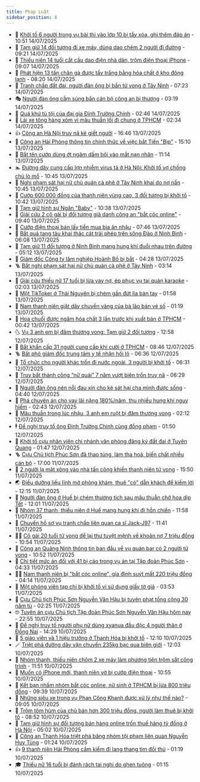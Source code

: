 ```yaml
---
title: Pháp Luật
sidebar_position: 8
---
```


<!-- dantri-phap-luat:START -->
- 🌊 [Khởi tố 6 người trong vụ bài thi vào lớp 10 bị tẩy xóa, ghi thêm đáp án](https://dantri.com.vn/phap-luat/khoi-to-6-nguoi-trong-vu-bai-thi-vao-lop-10-bi-tay-xoa-ghi-them-dap-an-20250714173206464.htm) - 10:51 14/07/2025
- 🐲 [Tạm giữ 14 đối tượng đi xe máy, dùng dao chém 2 người đi đường](https://dantri.com.vn/phap-luat/tam-giu-14-doi-tuong-di-xe-may-dung-dao-chem-2-nguoi-di-duong-20250714140143277.htm) - 09:21 14/07/2025
- 🌁 [Thiếu niên 14 tuổi cắt cầu dao điện nhà dân, trộm điện thoại iPhone](https://dantri.com.vn/phap-luat/thieu-nien-14-tuoi-cat-cau-dao-dien-nha-dan-trom-dien-thoai-iphone-20250714143345487.htm) - 09:07 14/07/2025
- 🎃 [Phát hiện 13 tấn chân gà được tẩy trắng bằng hóa chất ở kho đông lạnh](https://dantri.com.vn/phap-luat/phat-hien-13-tan-chan-ga-duoc-tay-trang-bang-hoa-chat-o-kho-dong-lanh-20250714151207942.htm) - 08:20 14/07/2025
- 🦅 [Tranh chấp đất đai, người đàn ông bị bắn tử vong ở Tây Ninh](https://dantri.com.vn/phap-luat/tranh-chap-dat-dai-nguoi-dan-ong-bi-ban-tu-vong-o-tay-ninh-20250714141348692.htm) - 07:23 14/07/2025
- 🎭 [Người đàn ông cầm súng bắn cán bộ công an bị thương](https://dantri.com.vn/phap-luat/nguoi-dan-ong-cam-sung-ban-can-bo-cong-an-bi-thuong-20250714100309619.htm) - 03:19 14/07/2025
- 🤗 [Quá khứ tù tội của đại gia Đinh Trường Chinh](https://dantri.com.vn/phap-luat/qua-khu-tu-toi-cua-dai-gia-dinh-truong-chinh-20250712102044770.htm) - 02:46 14/07/2025
- 🚀 [Lái xe tông hàng xóm vì mâu thuẫn lối đi chung ở TPHCM](https://dantri.com.vn/phap-luat/lai-xe-tong-hang-xom-vi-mau-thuan-loi-di-chung-o-tphcm-20250709113710724.htm) - 02:34 14/07/2025
- 👍 [Công an Hà Nội truy nã kẻ giết người](https://dantri.com.vn/phap-luat/cong-an-ha-noi-truy-na-ke-giet-nguoi-20250713233414187.htm) - 16:46 13/07/2025
- 🧐 [Công an Hải Phòng thông tin chính thức về việc bắt Tiến &quot;Bịp&quot;](https://dantri.com.vn/phap-luat/cong-an-hai-phong-thong-tin-chinh-thuc-ve-viec-bat-tien-bip-20250713214220556.htm) - 15:10 13/07/2025
- 🫶 [Bắt tên cướp dùng ớt ngâm dấm bôi vào mắt nạn nhân](https://dantri.com.vn/phap-luat/bat-ten-cuop-dung-ot-ngam-dam-boi-vao-mat-nan-nhan-20250713174925737.htm) - 11:14 13/07/2025
- 🏊 [Đường dây cung cấp lợn nhiễm virus tả ở Hà Nội: Khởi tố vợ chồng chủ lò mổ](https://dantri.com.vn/phap-luat/duong-day-cung-cap-lon-nhiem-virus-ta-o-ha-noi-khoi-to-vo-chong-chu-lo-mo-20250713170218516.htm) - 10:45 13/07/2025
- 🌋 [Nghi phạm sát hại nữ chủ quán cà phê ở Tây Ninh khai do nợ nần](https://dantri.com.vn/phap-luat/nghi-pham-sat-hai-nu-chu-quan-ca-phe-o-tay-ninh-khai-do-no-nan-20250713164114294.htm) - 10:45 13/07/2025
- 👹 [Cướp 600.000 đồng của thanh niên vùng cao, 3 đối tượng bị khởi tố](https://dantri.com.vn/phap-luat/cuop-600000-dong-cua-thanh-nien-vung-cao-3-doi-tuong-bi-khoi-to-20250713165430536.htm) - 10:42 13/07/2025
- 🫣 [Tạm giữ hình sự Ngân &quot;Baby&quot;](https://dantri.com.vn/phap-luat/tam-giu-hinh-su-ngan-baby-20250713172035786.htm) - 10:38 13/07/2025
- 🎃 [Giải cứu 2 cô gái bị đối tượng giả danh công an &quot;bắt cóc online&quot;](https://dantri.com.vn/phap-luat/giai-cuu-2-co-gai-bi-doi-tuong-gia-danh-cong-an-bat-coc-online-20250713161948697.htm) - 09:40 13/07/2025
- 🌝 [Cướp điện thoại bán lấy tiền mua bia ăn nhậu](https://dantri.com.vn/phap-luat/cuop-dien-thoai-ban-lay-tien-mua-bia-an-nhau-20250713142715734.htm) - 07:46 13/07/2025
- 🚀 [Bắt quả tang tàu khai thác cát trái phép trên sông Đào ở Ninh Bình](https://dantri.com.vn/phap-luat/bat-qua-tang-tau-khai-thac-cat-trai-phep-tren-song-dao-o-ninh-binh-20250713124025821.htm) - 06:08 13/07/2025
- 🥷 [Tạm giữ 11 đối tượng ở Ninh Bình mang hung khí đuổi nhau trên đường](https://dantri.com.vn/phap-luat/tam-giu-11-doi-tuong-o-ninh-binh-mang-hung-khi-duoi-nhau-tren-duong-20250713115936283.htm) - 05:12 13/07/2025
- 👺 [Giám đốc Công ty lâm nghiệp Hoành Bồ bị bắt](https://dantri.com.vn/phap-luat/giam-doc-cong-ty-lam-nghiep-hoanh-bo-bi-bat-20250713104525634.htm) - 04:28 13/07/2025
- 🪜 [Bắt nghi phạm sát hại nữ chủ quán cà phê ở Tây Ninh](https://dantri.com.vn/phap-luat/bat-nghi-pham-sat-hai-nu-chu-quan-ca-phe-o-tay-ninh-20250713094548161.htm) - 03:14 13/07/2025
- 🦄 [Giải cứu thiếu nữ 17 tuổi bị lừa vay nợ, ép phục vụ tại quán karaoke](https://dantri.com.vn/phap-luat/giai-cuu-thieu-nu-17-tuoi-bi-lua-vay-no-ep-phuc-vu-tai-quan-karaoke-20250713085903382.htm) - 02:03 13/07/2025
- 🦍 [Một TikToker ở Thái Nguyên bị chém gần đứt lìa bàn tay](https://dantri.com.vn/phap-luat/mot-tiktoker-o-thai-nguyen-bi-chem-gan-dut-lia-ban-tay-20250713085053788.htm) - 01:58 13/07/2025
- 🌁 [Nam thanh niên giật dây chuyền vàng của bà lão bán vé số](https://dantri.com.vn/phap-luat/nam-thanh-nien-giat-day-chuyen-vang-cua-ba-lao-ban-ve-so-20250713072747528.htm) - 01:19 13/07/2025
- 💯 [Hoa chuối được ngâm hóa chất 3 lần trước khi xuất bán ở TPHCM](https://dantri.com.vn/phap-luat/hoa-chuoi-duoc-ngam-hoa-chat-3-lan-truoc-khi-xuat-ban-o-tphcm-20250708144126542.htm) - 00:42 13/07/2025
- 🌜 [Vụ 3 anh em bị đâm thương vong: Tạm giữ 2 đối tượng](https://dantri.com.vn/phap-luat/vu-3-anh-em-bi-dam-thuong-vong-tam-giu-2-doi-tuong-20250712195307912.htm) - 12:58 12/07/2025
- 👹 [Bắt khẩn cấp 31 người cung cấp khí cười ở TPHCM](https://dantri.com.vn/phap-luat/bat-khan-cap-31-nguoi-cung-cap-khi-cuoi-o-tphcm-20250712150014896.htm) - 08:46 12/07/2025
- 🪜 [Bắt phó giám đốc trung tâm y tế nhận hối lộ](https://dantri.com.vn/phap-luat/bat-pho-giam-doc-trung-tam-y-te-nhan-hoi-lo-20250712101400992.htm) - 06:36 12/07/2025
- 🦩 [Tổ chức cho người khác trốn đi nước ngoài, 3 người bị khởi tố](https://dantri.com.vn/phap-luat/to-chuc-cho-nguoi-khac-tron-di-nuoc-ngoai-3-nguoi-bi-khoi-to-20250712105138647.htm) - 06:31 12/07/2025
- 💂 [Truy bắt thành công “nữ quái” 7 năm vượt biên trốn truy nã](https://dantri.com.vn/phap-luat/truy-bat-thanh-cong-nu-quai-7-nam-vuot-bien-tron-truy-na-20250712112115234.htm) - 06:29 12/07/2025
- 💃 [Người đàn ông nén nỗi đau xin cho kẻ sát hại cha mình được sống](https://dantri.com.vn/phap-luat/nguoi-dan-ong-nen-noi-dau-xin-cho-ke-sat-hai-cha-minh-duoc-song-20250710160622966.htm) - 04:40 12/07/2025
- 🧐 [Phá chuyên án cho vay lãi nặng 180%/năm, thu nhiều hung khí nguy hiểm](https://dantri.com.vn/phap-luat/pha-chuyen-an-cho-vay-lai-nang-180nam-thu-nhieu-hung-khi-nguy-hiem-20250712092629403.htm) - 02:43 12/07/2025
- 🤗 [Mâu thuẫn trong lúc nhậu, 3 anh em ruột bị đâm thương vong](https://dantri.com.vn/phap-luat/mau-thuan-trong-luc-nhau-3-anh-em-ruot-bi-dam-thuong-vong-20250712080703581.htm) - 02:12 12/07/2025
- 🕴 [Đề nghị truy tố ông Đinh Trường Chinh cùng đồng phạm](https://dantri.com.vn/phap-luat/de-nghi-truy-to-ong-dinh-truong-chinh-cung-dong-pham-20250712074716233.htm) - 01:50 12/07/2025
- 🐎 [Khởi tố cựu nhân viên chi nhánh văn phòng đăng ký đất đai ở Tuyên Quang](https://dantri.com.vn/phap-luat/khoi-to-cuu-nhan-vien-chi-nhanh-van-phong-dang-ky-dat-dai-o-tuyen-quang-20250712083235284.htm) - 01:47 12/07/2025
- 🪜 [Cựu Chủ tịch Phúc Sơn đã thao túng, làm tha hoá, biến chất nhiều cán bộ](https://dantri.com.vn/phap-luat/cuu-chu-tich-phuc-son-da-thao-tung-lam-tha-hoa-bien-chat-nhieu-can-bo-20250711150224361.htm) - 17:00 11/07/2025
- 🤭 [2 người lạ mặt xông vào nhà tấn công khiến thanh niên tử vong](https://dantri.com.vn/phap-luat/2-nguoi-la-mat-xong-vao-nha-tan-cong-khien-thanh-nien-tu-vong-20250711222939413.htm) - 15:50 11/07/2025
- 🌏 [Điều dưỡng liều lĩnh mở phòng khám, thuê &quot;cò&quot; dẫn khách để kiếm lời](https://dantri.com.vn/phap-luat/dieu-duong-lieu-linh-mo-phong-kham-thue-co-dan-khach-de-kiem-loi-20250711191038358.htm) - 12:15 11/07/2025
- 🎃 [Người đàn ông ở Huế bị chém thương tích sau mâu thuẫn chở hoa dịp Tết](https://dantri.com.vn/phap-luat/nguoi-dan-ong-o-hue-bi-chem-thuong-tich-sau-mau-thuan-cho-hoa-dip-tet-20250711174358272.htm) - 12:01 11/07/2025
- 🗽 [Nhóm 37 thanh, thiếu niên ở Huế mang hung khí đi hỗn chiến](https://dantri.com.vn/phap-luat/nhom-37-thanh-thieu-nien-o-hue-mang-hung-khi-di-hon-chien-20250711180833873.htm) - 11:58 11/07/2025
- 🌁 [Chuyển hồ sơ vụ tranh chấp liên quan ca sĩ Jack-J97](https://dantri.com.vn/phap-luat/chuyen-ho-so-vu-tranh-chap-lien-quan-ca-si-jack-j97-20250711172858161.htm) - 11:41 11/07/2025
- 🧑‍💻 [Cô gái 20 tuổi tử vong để lại thư tuyệt mệnh về khoản nợ 7 triệu đồng](https://dantri.com.vn/phap-luat/co-gai-20-tuoi-tu-vong-de-lai-thu-tuyet-menh-ve-khoan-no-7-trieu-dong-20250711142631128.htm) - 10:54 11/07/2025
- 🌮 [Công an Quảng Ninh thông tin ban đầu về vụ quán bar có 2 người tử vong](https://dantri.com.vn/phap-luat/cong-an-quang-ninh-thong-tin-ban-dau-ve-vu-quan-bar-co-2-nguoi-tu-vong-20250711173556637.htm) - 10:52 11/07/2025
- 🤗 [Chi tiết mức án đối với 41 bị cáo trong vụ án tại Tập đoàn Phúc Sơn](https://dantri.com.vn/phap-luat/chi-tiet-muc-an-doi-voi-41-bi-cao-trong-vu-an-tai-tap-doan-phuc-son-20250711112244068.htm) - 04:33 11/07/2025
- 👨‍🏫 [Nam thanh niên bị &quot;bắt cóc online&quot;, gia đình suýt mất 220 triệu đồng](https://dantri.com.vn/phap-luat/nam-thanh-nien-bi-bat-coc-online-gia-dinh-suyt-mat-220-trieu-dong-20250711110708221.htm) - 04:14 11/07/2025
- 🎉 [Một phóng viên tạp chí bị khởi tố vì sử dụng giấy tờ giả](https://dantri.com.vn/phap-luat/mot-phong-vien-tap-chi-bi-khoi-to-vi-su-dung-giay-to-gia-20250711104048770.htm) - 03:53 11/07/2025
- 🤗 [Cựu Chủ tịch Phúc Sơn Nguyễn Văn Hậu bị tuyên phạt tổng cộng 30 năm tù](https://dantri.com.vn/phap-luat/cuu-chu-tich-phuc-son-nguyen-van-hau-bi-tuyen-phat-tong-cong-30-nam-tu-20250711092218107.htm) - 02:25 11/07/2025
- 🤓 [Tuyên án cựu Chủ tịch Tập đoàn Phúc Sơn Nguyễn Văn Hậu hôm nay](https://dantri.com.vn/phap-luat/tuyen-an-cuu-chu-tich-tap-doan-phuc-son-nguyen-van-hau-hom-nay-20250711003649731.htm) - 22:55 10/07/2025
- 👹 [Đề nghị truy tố người phụ nữ dùng xyanua đầu độc 4 người thân ở Đồng Nai](https://dantri.com.vn/phap-luat/de-nghi-truy-to-nguoi-phu-nu-dung-xyanua-dau-doc-4-nguoi-than-o-dong-nai-20250710210022910.htm) - 14:29 10/07/2025
- 🐘 [5 giáo viên và 1 hiệu trưởng ở Thanh Hóa bị khởi tố](https://dantri.com.vn/phap-luat/5-giao-vien-va-1-hieu-truong-o-thanh-hoa-bi-khoi-to-20250710185502221.htm) - 12:10 10/07/2025
- 🪄 [Triệt phá đường dây vận chuyển 235kg bạc qua biên giới](https://dantri.com.vn/phap-luat/triet-pha-duong-day-van-chuyen-235kg-bac-qua-bien-gioi-20250710184116891.htm) - 12:03 10/07/2025
- 💄 [Nhóm thanh, thiếu niên chôm 2 xe máy làm phương tiện trộm sắt công trình](https://dantri.com.vn/phap-luat/nhom-thanh-thieu-nien-chom-2-xe-may-lam-phuong-tien-trom-sat-cong-trinh-20250710161039090.htm) - 11:51 10/07/2025
- 🐎 [Muốn có iPhone mới, thanh niên vờ bị cướp điện thoại](https://dantri.com.vn/phap-luat/muon-co-iphone-moi-thanh-nien-vo-bi-cuop-dien-thoai-20250710163937555.htm) - 10:55 10/07/2025
- 💯 [Kết bạn nhầm nhóm bắt cóc online, nữ sinh ở TPHCM bị lừa 800 triệu đồng](https://dantri.com.vn/phap-luat/ket-ban-nham-nhom-bat-coc-online-nu-sinh-o-tphcm-bi-lua-800-trieu-dong-20250710162247019.htm) - 09:39 10/07/2025
- 💯 [Những siêu xe trong vụ Phan Công Khanh được xử lý như thế nào?](https://dantri.com.vn/phap-luat/nhung-sieu-xe-trong-vu-phan-cong-khanh-duoc-xu-ly-nhu-the-nao-20250709165453147.htm) - 09:05 10/07/2025
- 🌈 [Trộm tôm hùm của chủ bán hơn 300 triệu đồng, người làm thuê bị khởi tố](https://dantri.com.vn/phap-luat/trom-tom-hum-cua-chu-ban-hon-300-trieu-dong-nguoi-lam-thue-bi-khoi-to-20250710150745832.htm) - 08:52 10/07/2025
- 🧠 [Tạm giữ hình sự đối tượng bán hàng online trốn thuế hàng tỷ đồng ở Hà Nội](https://dantri.com.vn/phap-luat/tam-giu-hinh-su-doi-tuong-ban-hang-online-tron-thue-hang-ty-dong-o-ha-noi-20250710114937272.htm) - 05:02 10/07/2025
- 🌈 [Công an Thanh Hóa triệt phá băng nhóm tội phạm liên quan Nguyễn Huy Tùng](https://dantri.com.vn/phap-luat/cong-an-thanh-hoa-triet-pha-bang-nhom-toi-pham-lien-quan-nguyen-huy-tung-20250710073038970.htm) - 01:24 10/07/2025
- 👍 [9 thanh niên Hải Phòng cầm kiếm đi lang thang tìm đối thủ](https://dantri.com.vn/phap-luat/9-thanh-nien-hai-phong-cam-kiem-di-lang-thang-tim-doi-thu-20250710073701162.htm) - 01:19 10/07/2025
- 🎓 [Thiếu nữ 16 tuổi bị đánh rách tai nghi do ghen tuông](https://dantri.com.vn/phap-luat/thieu-nu-16-tuoi-bi-danh-rach-tai-nghi-do-ghen-tuong-20250710075137807.htm) - 01:15 10/07/2025<!-- dantri-phap-luat:END -->
